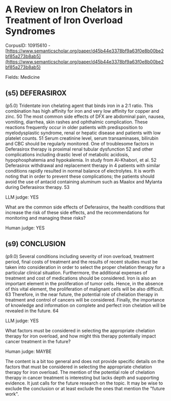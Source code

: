 # A Review on Iron Chelators in Treatment of Iron Overload Syndromes

CorpusID: 10915610 - [https://www.semanticscholar.org/paper/d45b44e3378bf9a63f0e8b00be2bf85a273b8ab5](https://www.semanticscholar.org/paper/d45b44e3378bf9a63f0e8b00be2bf85a273b8ab5)

Fields: Medicine

## (s5) DEFERASIROX
(p5.0) Tridentate iron chelating agent that binds iron in a 2:1 ratio. This combination has high affinity for iron and very low affinity for copper and zinc. 50 The most common side effects of DFX are abdominal pain, nausea, vomiting, diarrhea, skin rashes and ophthalmic complication. These reactions frequently occur in older patients with predisposition to myelodysplastic syndrome, renal or hepatic disease and patients with low platelet counts. 51 Serum creatinine level, serum transaminases, bilirubin and CBC should be regularly monitored. One of troublesome factors in Deferasirox therapy is proximal renal tubular dysfunction 52 and other complications including drastic level of metabolic acidosis, hypophosphatemia and hypokalemia. In study from Al-Khabori, et al. 52 Deferasirox withdrawal and replacement therapy in 4 patients with similar conditions rapidly resulted in normal balance of electrolytes. It is worth noting that in order to prevent these complications; the patients should avoid the use of antacid containing aluminum such as Maalox and Mylanta during Deferasirox therapy. 53

LLM judge: YES

What are the common side effects of Deferasirox, the health conditions that increase the risk of these side effects, and the recommendations for monitoring and managing these risks?

Human judge: YES

## (s9) CONCLUSION
(p9.0) Several conditions including severity of iron overload, treatment period, final costs of treatment and the results of recent studies must be taken into consideration in order to select the proper chelation therapy for a particular clinical situation. Furthermore, the additional expenses of treatment and cost of medications should be considered. Iron is also an important element in the proliferation of tumor cells. Hence, in the absence of this vital element, the proliferation of malignant cells will be also difficult. 63 Therefore, in the near future, the potential role of chelation therapy in treatment and control of cancers will be considered. Finally, the importance of knowledge and information on complete and perfect iron chelation will be revealed in the future. 64 

LLM judge: YES

What factors must be considered in selecting the appropriate chelation therapy for iron overload, and how might this therapy potentially impact cancer treatment in the future?

Human judge: MAYBE

The content is a bit too general and does not provide specific details on the factors that must be considered in selecting the appropriate chelation therapy for iron overload. The mention of the potential role of chelation therapy in cancer treatment is interesting but lacks depth and supporting evidence. It just calls for the future research on the topic. It may be wise to exclude the conclusion or at least exclude the ones that mention the "future work".